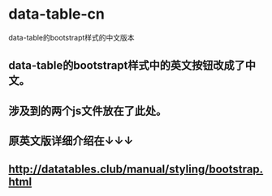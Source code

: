 # data-table-cn
data-table的bootstrapt样式的中文版本

## data-table的bootstrapt样式中的英文按钮改成了中文。
## 涉及到的两个js文件放在了此处。
## 原英文版详细介绍在↓↓↓
## http://datatables.club/manual/styling/bootstrap.html

